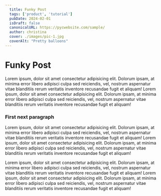 ```yaml
---
  title: Funky Post
  tags: ['product', 'tutorial']
  pubDate: 2024-02-01
  isDraft: false
  canonicalURL: https://pycwebsite.com/sample/
  author: christina
  cover: ./images/pic-1.jpg
  coverAlt: "Pretty balloons"
---
```


# Funky Post

Lorem ipsum, dolor sit amet consectetur adipisicing elit. Dolorum ipsam, at minima error libero adipisci culpa sed reiciendis, vel, nostrum aspernatur vitae blanditiis rerum veritatis inventore recusandae fugit et aliquam! Lorem ipsum, dolor sit amet consectetur adipisicing elit. Dolorum ipsam, at minima error libero adipisci culpa sed reiciendis, vel, nostrum aspernatur vitae blanditiis rerum veritatis inventore recusandae fugit et aliquam!

### First next paragraph

Lorem ipsum, dolor sit amet consectetur adipisicing elit. Dolorum ipsam, at minima error libero adipisci culpa sed reiciendis, vel, nostrum aspernatur vitae blanditiis rerum veritatis inventore recusandae fugit et aliquam! Lorem ipsum, dolor sit amet consectetur adipisicing elit. Dolorum ipsam, at minima error libero adipisci culpa sed reiciendis, vel, nostrum aspernatur vitae blanditiis rerum veritatis inventore recusandae fugit et aliquam!  
  
Lorem ipsum, dolor sit amet consectetur adipisicing elit. Dolorum ipsam, at minima error libero adipisci culpa sed reiciendis, vel, nostrum aspernatur vitae blanditiis rerum veritatis inventore recusandae fugit et aliquam! Lorem ipsum, dolor sit amet consectetur adipisicing elit. Dolorum ipsam, at minima error libero adipisci culpa sed reiciendis, vel, nostrum aspernatur vitae blanditiis rerum veritatis inventore recusandae fugit et aliquam!
